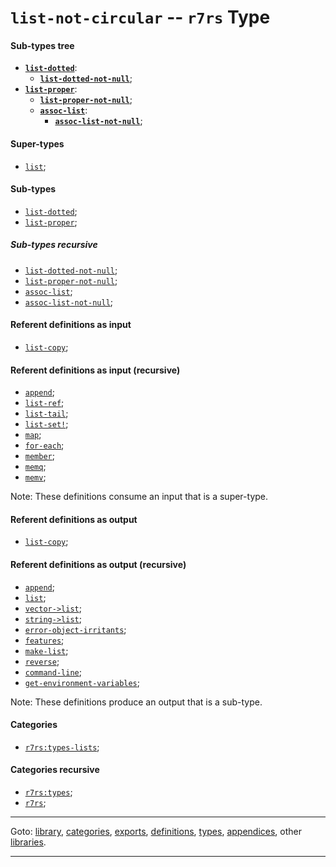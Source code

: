 

<a id='type__r7rs__list-not-circular'></a>

# `list-not-circular` -- `r7rs` Type


<a id='type__r7rs__list-not-circular__sub-types-tree'></a>

#### Sub-types tree

* **[`list-dotted`](../../r7rs/types/list-dotted.md#type__r7rs__list-dotted)**:
  * **[`list-dotted-not-null`](../../r7rs/types/list-dotted-not-null.md#type__r7rs__list-dotted-not-null)**;
* **[`list-proper`](../../r7rs/types/list-proper.md#type__r7rs__list-proper)**:
  * **[`list-proper-not-null`](../../r7rs/types/list-proper-not-null.md#type__r7rs__list-proper-not-null)**;
  * **[`assoc-list`](../../r7rs/types/assoc-list.md#type__r7rs__assoc-list)**:
    * **[`assoc-list-not-null`](../../r7rs/types/assoc-list-not-null.md#type__r7rs__assoc-list-not-null)**;


<a id='type__r7rs__list-not-circular__super-types'></a>

#### Super-types

 * [`list`](../../r7rs/types/list.md#type__r7rs__list);


<a id='type__r7rs__list-not-circular__sub-types'></a>

#### Sub-types

 * [`list-dotted`](../../r7rs/types/list-dotted.md#type__r7rs__list-dotted);
 * [`list-proper`](../../r7rs/types/list-proper.md#type__r7rs__list-proper);


<a id='type__r7rs__list-not-circular__sub-types-recursive'></a>

##### Sub-types recursive

 * [`list-dotted-not-null`](../../r7rs/types/list-dotted-not-null.md#type__r7rs__list-dotted-not-null);
 * [`list-proper-not-null`](../../r7rs/types/list-proper-not-null.md#type__r7rs__list-proper-not-null);
 * [`assoc-list`](../../r7rs/types/assoc-list.md#type__r7rs__assoc-list);
 * [`assoc-list-not-null`](../../r7rs/types/assoc-list-not-null.md#type__r7rs__assoc-list-not-null);


<a id='type__r7rs__list-not-circular__referent-definitions-input'></a>

#### Referent definitions as input

 * [`list-copy`](../../r7rs/definitions/list-copy.md#definition__r7rs__list-copy);


<a id='type__r7rs__list-not-circular__referent-definitions-input-recursive'></a>

#### Referent definitions as input (recursive)

 * [`append`](../../r7rs/definitions/append.md#definition__r7rs__append);
 * [`list-ref`](../../r7rs/definitions/list-ref.md#definition__r7rs__list-ref);
 * [`list-tail`](../../r7rs/definitions/list-tail.md#definition__r7rs__list-tail);
 * [`list-set!`](../../r7rs/definitions/list-set_21.md#definition__r7rs__list-set_21);
 * [`map`](../../r7rs/definitions/map.md#definition__r7rs__map);
 * [`for-each`](../../r7rs/definitions/for-each.md#definition__r7rs__for-each);
 * [`member`](../../r7rs/definitions/member.md#definition__r7rs__member);
 * [`memq`](../../r7rs/definitions/memq.md#definition__r7rs__memq);
 * [`memv`](../../r7rs/definitions/memv.md#definition__r7rs__memv);

Note:  These definitions consume an input that is a super-type.


<a id='type__r7rs__list-not-circular__referent-definitions-output'></a>

#### Referent definitions as output

 * [`list-copy`](../../r7rs/definitions/list-copy.md#definition__r7rs__list-copy);


<a id='type__r7rs__list-not-circular__referent-definitions-output-recursive'></a>

#### Referent definitions as output (recursive)

 * [`append`](../../r7rs/definitions/append.md#definition__r7rs__append);
 * [`list`](../../r7rs/definitions/list.md#definition__r7rs__list);
 * [`vector->list`](../../r7rs/definitions/vector-_3e_list.md#definition__r7rs__vector-_3e_list);
 * [`string->list`](../../r7rs/definitions/string-_3e_list.md#definition__r7rs__string-_3e_list);
 * [`error-object-irritants`](../../r7rs/definitions/error-object-irritants.md#definition__r7rs__error-object-irritants);
 * [`features`](../../r7rs/definitions/features.md#definition__r7rs__features);
 * [`make-list`](../../r7rs/definitions/make-list.md#definition__r7rs__make-list);
 * [`reverse`](../../r7rs/definitions/reverse.md#definition__r7rs__reverse);
 * [`command-line`](../../r7rs/definitions/command-line.md#definition__r7rs__command-line);
 * [`get-environment-variables`](../../r7rs/definitions/get-environment-variables.md#definition__r7rs__get-environment-variables);

Note:  These definitions produce an output that is a sub-type.


<a id='type__r7rs__list-not-circular__categories'></a>

#### Categories

 * [`r7rs:types-lists`](../../r7rs/categories/r7rs_3a_types-lists.md#category__r7rs__r7rs_3a_types-lists);


<a id='type__r7rs__list-not-circular__categories-recursive'></a>

#### Categories recursive

 * [`r7rs:types`](../../r7rs/categories/r7rs_3a_types.md#category__r7rs__r7rs_3a_types);
 * [`r7rs`](../../r7rs/categories/r7rs.md#category__r7rs__r7rs);

----

Goto: [library](../../r7rs/_index.md#library__r7rs), [categories](../../r7rs/categories/_index.md#toc__r7rs__categories), [exports](../../r7rs/exports/_index.md#toc__r7rs__exports), [definitions](../../r7rs/definitions/_index.md#toc__r7rs__definitions), [types](../../r7rs/types/_index.md#toc__r7rs__types), [appendices](../../r7rs/appendices/_index.md#toc__r7rs__appendices), other [libraries](../../_libraries.md#toc__libraries).

----

